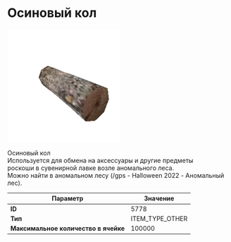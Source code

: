 # Осиновый кол

![Item Image](../img/5778.webp?raw=true)

Осиновый кол<br>Используется для обмена на аксессуары и другие предметы<br>роскоши в сувенирной лавке возле аномального леса. <br>Можно найти в аномальном лесу (/gps - Halloween 2022 - Аномальный лес).


| Параметр | Значение |
|----------|----------|
| **ID** | 5778 |
| **Тип** | ITEM_TYPE_OTHER |
| **Максимальное количество в ячейке** | 100000 |

